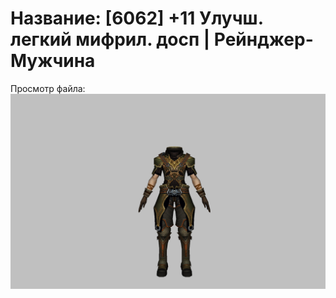 # Название: [6062] +11 Улучш. легкий мифрил. досп | Рейнджер-Мужчина

Просмотр файла:
![p020021.png](p020021.png)
